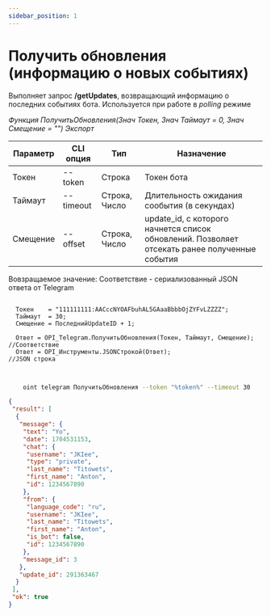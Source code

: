 ```yaml
---
sidebar_position: 1
---
```


# Получить обновления (информацию о новых событиях)
Выполняет запрос **/getUpdates**, возвращающий информацию о последних событиях бота. Используется при работе в *polling* режиме


*Функция ПолучитьОбновления(Знач Токен, Знач Таймаут = 0, Знач Смещение = "") Экспорт*

  | Параметр | CLI опция | Тип | Назначение |
  |-|-|-|-|
  | Токен | --token | Строка | Токен бота |
  | Таймаут | --timeout | Строка, Число | Длительность ожидания сообытия (в секундах) |
  | Смещение | --offset | Строка, Число | update_id, с которого начнется список обновлений. Позволяет отсекать ранее полученные события |
  
  Вовзращаемое значение: Соответствие - сериализованный JSON ответа от Telegram


```bsl title="Пример кода"
	
  Токен    = "111111111:AACccNYOAFbuhAL5GAaaBbbbOjZYFvLZZZZ";
  Таймаут  = 30;
  Смещение = ПоследнийUpdateID + 1;
	
  Ответ = OPI_Telegram.ПолучитьОбновления(Токен, Таймаут, Смещение); //Соответствие
  Ответ = OPI_Инструменты.JSONСтрокой(Ответ);                        //JSON строка
	
```

```sh title="Пример команд CLI"

    oint telegram ПолучитьОбновления --token "%token%" --timeout 30

```

```json title="Результат"
{
 "result": [
  {
   "message": {
    "text": "Yo",
    "date": 1704531153,
    "chat": {
     "username": "JKIee",
     "type": "private",
     "last_name": "Titowets",
     "first_name": "Anton",
     "id": 1234567890
    },
    "from": {
     "language_code": "ru",
     "username": "JKIee",
     "last_name": "Titowets",
     "first_name": "Anton",
     "is_bot": false,
     "id": 1234567890
    },
    "message_id": 3
   },
   "update_id": 291363467
  }
 ],
 "ok": true
}
```
